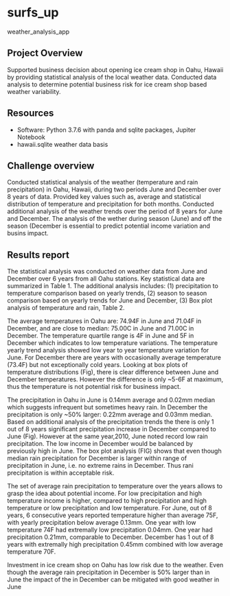 # surfs_up
weather_analysis_app

## Project Overview
Supported business decision about opening ice cream shop in Oahu, Hawaii by providing statistical analysis of the local weather data. 
Conducted data analysis to determine potential business risk for ice cream shop based weather variability.

## Resources

-	Software: Python 3.7.6 with panda and sqlite packages, Jupiter Notebook
- hawaii.sqlite weather data basis


## Challenge overview
Conducted statistical analysis of the weather (temperature and rain precipitation) in Oahu, Hawaii, during two periods June and December over 8 years of data. Provided key values such as, average and statistical distribution of temperature and precipitation for both months. Conducted additional analysis of the weather trends over the period of 8 years for June and December. The analysis of the wether during season (June) and off the season (December is essential to predict potential income variation and busins impact.   


## Results report 

The statistical analysis was conducted on weather data from June and December over 6 years from all Oahu stations. Key statistical data are summarized in Table 1. The additional analysis includes: (1) precipitation to temperature comparison based on yearly trends, (2) season to season comparison based on yearly trends for June and December, (3) Box plot analysis of temperature and rain, Table 2.

The average temperatures in Oahu are: 74.94F in June and 71.04F in December, and are close to median: 75.00C in June and 71.00C in December. The temperature quartile range is 4F in June and 5F in December which indicates to low temperature variations. The temperature yearly trend analysis showed low year to year temperature variation for June. For December there are years with occasionally average temperature (73.4F) but not exceptionally cold years. Looking at box plots of temperature distributions (Fig), there is clear difference between June and December temperatures. However the difference is only ~5-6F at maximum, thus the temperature is not potential risk for business impact.

The precipitation in Oahu in June is 0.14mm average and 0.02mm median which suggests infrequent but sometimes heavy rain. In December the precipitation is only ~50% larger: 0.22mm average and 0.03mm median. Based on additional analysis of the precipitation trends the there is only 1 out of 8 years significant precipitation increase in December compared to June (Fig). However at the same year,2010, June noted record low rain precipitation. The low income in December would be balanced by previously high in June. The box plot analysis (FIG) shows that even though median rain precipitation for December is larger within range of precipitation in June, i.e. no extreme rains in December. Thus rani precipitation is within acceptable risk.

The set of average rain precipitation to temperature over the years allows to grasp the idea about potential income. For low precipitation and high temperature income is higher, compared to high precipitation and high temperature or low precipitation and low temperature. For June, out of 8 years, 6 consecutive years reported temperature higher than average 75F, with yearly precipitation below average 0.13mm. One year with low temperature 74F had extremally low precipitation 0.04mm. One year had precipitation 0.21mm, comparable to December.  December has 1 out of 8 years with extremally high precipitation 0.45mm combined with low average temperature 70F.

Investment in ice cream shop on Oahu has low risk due to the weather. Even though the average rain precipitation in December is 50% larger than in June the impact of the in December can be mitigated with good weather in June
